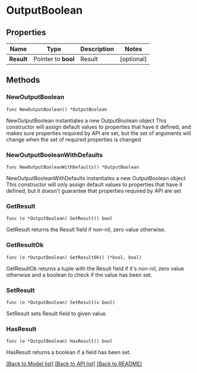 # OutputBoolean

## Properties

Name | Type | Description | Notes
------------ | ------------- | ------------- | -------------
**Result** | Pointer to **bool** | Result | [optional] 

## Methods

### NewOutputBoolean

`func NewOutputBoolean() *OutputBoolean`

NewOutputBoolean instantiates a new OutputBoolean object
This constructor will assign default values to properties that have it defined,
and makes sure properties required by API are set, but the set of arguments
will change when the set of required properties is changed

### NewOutputBooleanWithDefaults

`func NewOutputBooleanWithDefaults() *OutputBoolean`

NewOutputBooleanWithDefaults instantiates a new OutputBoolean object
This constructor will only assign default values to properties that have it defined,
but it doesn't guarantee that properties required by API are set

### GetResult

`func (o *OutputBoolean) GetResult() bool`

GetResult returns the Result field if non-nil, zero value otherwise.

### GetResultOk

`func (o *OutputBoolean) GetResultOk() (*bool, bool)`

GetResultOk returns a tuple with the Result field if it's non-nil, zero value otherwise
and a boolean to check if the value has been set.

### SetResult

`func (o *OutputBoolean) SetResult(v bool)`

SetResult sets Result field to given value.

### HasResult

`func (o *OutputBoolean) HasResult() bool`

HasResult returns a boolean if a field has been set.


[[Back to Model list]](../README.md#documentation-for-models) [[Back to API list]](../README.md#documentation-for-api-endpoints) [[Back to README]](../README.md)


